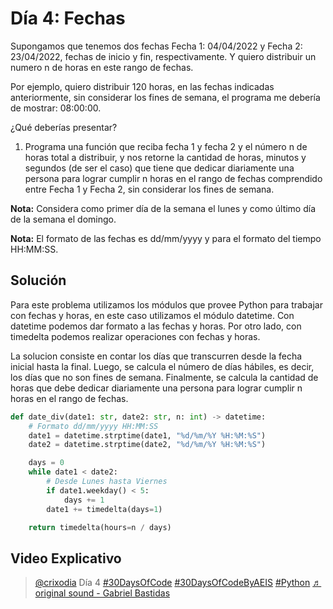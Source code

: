 # Día 4: Fechas

Supongamos que tenemos dos fechas Fecha 1: 04/04/2022 y Fecha 2: 23/04/2022, fechas de inicio y fin, respectivamente. Y quiero distribuir un numero n de horas en este rango de fechas.

Por ejemplo, quiero distribuir 120 horas, en las fechas indicadas anteriormente, sin considerar los fines de semana, el programa me debería de mostrar: 08:00:00.

¿Qué deberías presentar?

1. Programa una función que reciba fecha 1 y fecha 2 y el número n de horas total a distribuir, y nos retorne la cantidad de horas, minutos y segundos (de ser el caso) que tiene que dedicar diariamente una persona para lograr cumplir n horas en el rango de fechas comprendido entre Fecha 1 y Fecha 2, sin considerar los fines de semana.

**Nota:** Considera como primer día de la semana el lunes y como último día de la semana el domingo.

**Nota:** El formato de las fechas es dd/mm/yyyy y para el formato del tiempo HH:MM:SS.

## Solución

Para este problema utilizamos los módulos que provee Python para trabajar con fechas y horas, en este caso utilizamos el módulo datetime. Con datetime podemos dar formato a las fechas y horas. Por otro lado, con timedelta podemos realizar operaciones con fechas y horas.

La solucion consiste en contar los días que transcurren desde la fecha inicial hasta la final. Luego, se calcula el número de días hábiles, es decir, los días que no son fines de semana. Finalmente, se calcula la cantidad de horas que debe dedicar diariamente una persona para lograr cumplir n horas en el rango de fechas.

```python
def date_div(date1: str, date2: str, n: int) -> datetime:
    # Formato dd/mm/yyyy HH:MM:SS
    date1 = datetime.strptime(date1, "%d/%m/%Y %H:%M:%S")
    date2 = datetime.strptime(date2, "%d/%m/%Y %H:%M:%S")

    days = 0
    while date1 < date2:
        # Desde Lunes hasta Viernes
        if date1.weekday() < 5:
            days += 1
        date1 += timedelta(days=1)

    return timedelta(hours=n / days)
```

## Video Explicativo

<blockquote class="tiktok-embed" cite="https://www.tiktok.com/@crixodia/video/7149021110917401861" data-video-id="7149021110917401861" style="max-width: 605px;min-width: 325px;" > <section> <a target="_blank" title="@crixodia" href="https://www.tiktok.com/@crixodia?refer=embed">@crixodia</a> Día 4 <a title="30daysofcode" target="_blank" href="https://www.tiktok.com/tag/30daysofcode?refer=embed">#30DaysOfCode</a> <a title="30daysofcodebyaeis" target="_blank" href="https://www.tiktok.com/tag/30daysofcodebyaeis?refer=embed">#30DaysOfCodeByAEIS</a> <a title="python" target="_blank" href="https://www.tiktok.com/tag/python?refer=embed">#Python</a> <a target="_blank" title="♬ original sound - Gabriel Bastidas" href="https://www.tiktok.com/music/original-sound-7149021184636947205?refer=embed">♬ original sound - Gabriel Bastidas</a> </section> </blockquote> <script async src="https://www.tiktok.com/embed.js"></script>
